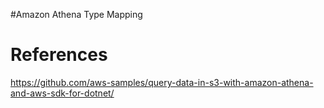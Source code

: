 #Amazon Athena Type Mapping

# References
<https://github.com/aws-samples/query-data-in-s3-with-amazon-athena-and-aws-sdk-for-dotnet/>